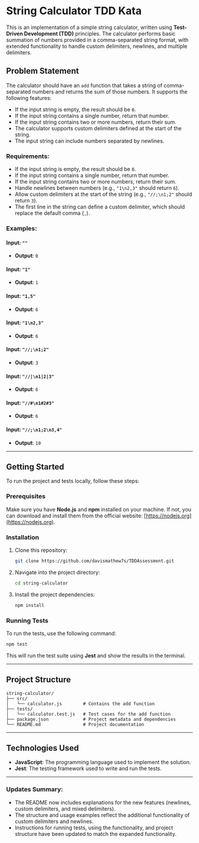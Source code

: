 # String Calculator TDD Kata

This is an implementation of a simple string calculator, written using **Test-Driven Development (TDD)** principles. The calculator performs basic summation of numbers provided in a comma-separated string format, with extended functionality to handle custom delimiters, newlines, and multiple delimiters.

## Problem Statement

The calculator should have an `add` function that takes a string of comma-separated numbers and returns the sum of those numbers. It supports the following features:

- If the input string is empty, the result should be `0`.
- If the input string contains a single number, return that number.
- If the input string contains two or more numbers, return their sum.
- The calculator supports custom delimiters defined at the start of the string.
- The input string can include numbers separated by newlines.

### Requirements:

- If the input string is empty, the result should be `0`.
- If the input string contains a single number, return that number.
- If the input string contains two or more numbers, return their sum.
- Handle newlines between numbers (e.g., `"1\n2,3"` should return `6`).
- Allow custom delimiters at the start of the string (e.g., `"//;\n1;2"` should return `3`).
- The first line in the string can define a custom delimiter, which should replace the default comma (`,`).

### Examples:

#### Input: `""`
- **Output**: `0`

#### Input: `"1"`
- **Output**: `1`

#### Input: `"1,5"`
- **Output**: `6`

#### Input: `"1\n2,3"`
- **Output**: `6`

#### Input: `"//;\n1;2"`
- **Output**: `3`

#### Input: `"//|\n1|2|3"`
- **Output**: `6`

#### Input: `"//#\n1#2#3"`
- **Output**: `6`

#### Input: `"//;\n1;2\n3,4"`
- **Output**: `10`

---

## Getting Started

To run the project and tests locally, follow these steps:

### Prerequisites

Make sure you have **Node.js** and **npm** installed on your machine. If not, you can download and install them from the official website: [https://nodejs.org](https://nodejs.org).

### Installation

1. Clone this repository:
   ```bash
   git clone https://github.com/davismathew7s/TDDAssessment.git
   ```

2. Navigate into the project directory:
   ```bash
   cd string-calculator
   ```

3. Install the project dependencies:
   ```bash
   npm install
   ```

### Running Tests

To run the tests, use the following command:

```bash
npm test
```

This will run the test suite using **Jest** and show the results in the terminal.

---

## Project Structure

```
string-calculator/
├── src/
│   └── calculator.js        # Contains the add function
├── tests/
│   └── calculator.test.js   # Test cases for the add function
├── package.json             # Project metadata and dependencies
└── README.md                # Project documentation
```

---

## Technologies Used

- **JavaScript**: The programming language used to implement the solution.
- **Jest**: The testing framework used to write and run the tests.

---

### Updates Summary:
- The README now includes explanations for the new features (newlines, custom delimiters, and mixed delimiters).
- The structure and usage examples reflect the additional functionality of custom delimiters and newlines.
- Instructions for running tests, using the functionality, and project structure have been updated to match the expanded functionality.